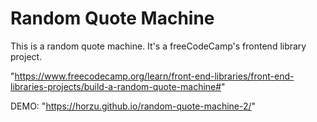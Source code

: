 # Random Quote Machine

This is a random quote machine. It's a freeCodeCamp's frontend library project.

"https://www.freecodecamp.org/learn/front-end-libraries/front-end-libraries-projects/build-a-random-quote-machine#"


DEMO: "https://horzu.github.io/random-quote-machine-2/"
